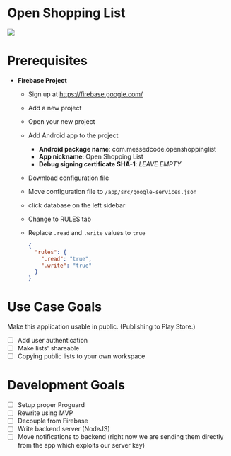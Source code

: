 # Open Shopping List

![](https://i.imgur.com/rbqwXdk.gif)

# Prerequisites
- **Firebase Project**
  - Sign up at https://firebase.google.com/
  - Add a new project
  - Open your new project
  - Add Android app to the project
    - **Android package name**: com.messedcode.openshoppinglist
    - **App nickname**: Open Shopping List
    - **Debug signing certificate SHA-1**: *LEAVE EMPTY*
  - Download configuration file
  - Move configuration file to `/app/src/google-services.json`
  - click database on the left sidebar
  - Change to RULES tab
  - Replace `.read` and `.write` values to `true`

    ```json
    {
      "rules": {
        ".read": "true",
        ".write": "true"
      }
    }
    ```

# Use Case Goals
Make this application usable in public. (Publishing to Play Store.)

- [ ] Add user authentication
- [ ] Make lists' shareable
- [ ] Copying public lists to your own workspace

# Development Goals
- [ ] Setup proper Proguard
- [ ] Rewrite using MVP
- [ ] Decouple from Firebase
- [ ] Write backend server (NodeJS)
- [ ] Move notifications to backend (right now we are sending them directly from the app which exploits our server key)
